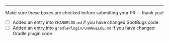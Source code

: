 

----

Make sure these boxes are checked before submitting your PR -- thank you!

- [ ] Added an entry into `CHANGELOG.md` if you have changed SpotBugs code
- [ ] Added an entry into `gradlePlugin/CHANGELOG.md` if you have changed Gradle plugin code
